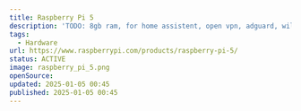 ```yaml
---
title: Raspberry Pi 5
description: 'TODO: 8gb ram, for home assistent, open vpn, adguard, will be set up with ansible, post will follow.'
tags:
  - Hardware
url: https://www.raspberrypi.com/products/raspberry-pi-5/
status: ACTIVE
image: raspberry_pi_5.png
openSource:
updated: 2025-01-05 00:45
published: 2025-01-05 00:45
---
```

